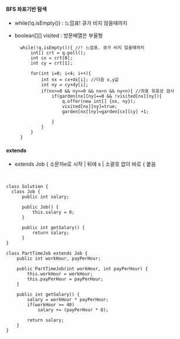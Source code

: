 
#### BFS 좌표기반 탐색
- while(!q.isEmpty()) : 느낌표! 큐가 비지 않을때까지
- boolean[][] visited : 방문배열은 부울형

        while(!q.isEmpty()){ //! 느낌표. 큐가 비지 않을때까지
            int[] crt = q.poll();
            int cx = crt[0];
            int cy = crt[1];
                                   
            for(int i=0; i<4; i++){
                int nx = cx+dx[i]; //다음 x,y값
                int ny = cy+dy[i];
                if(nx>=0 && ny>=0 && nx<n && ny<n){ //좌표 유효성 검사
                    if(garden[nx][ny]==0 && !visited[nx][ny]){
                        q.offer(new int[] {nx, ny});
                        visited[nx][ny]=true;
                        garden[nx][ny]=garden[cx][cy] +1;

                    }
                }
            }
        }

#### extends
- extends Job { 소문자e로 시작 | 뒤에 s | 소괄호 없이 바로 { 붙음
<br>


    class Solution {
      class Job {
          public int salary;
  
          public Job() {
              this.salary = 0;
          }
  
          public int getSalary() {
              return salary;
          }
    }

    class PartTimeJob extends Job { 
        public int workHour, payPerHour;

        public PartTimeJob(int workHour, int payPerHour) {
            this.workHour = workHour;
            this.payPerHour = payPerHour;
        }

        public int getSalary() {
            salary = workHour * payPerHour;
            if(workHour >= 40)
                salary += (payPerHour * 8);

            return salary;
        }
    }
